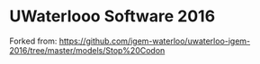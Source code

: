 <h1>UWaterlooo Software 2016</h1>

Forked from: https://github.com/igem-waterloo/uwaterloo-igem-2016/tree/master/models/Stop%20Codon

